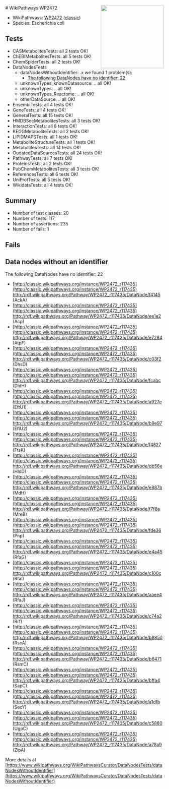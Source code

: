 <img style="float: right; width: 200px" src="https://upload.wikimedia.org/wikipedia/commons/thumb/8/83/Wplogo_with_text_500.png/640px-Wplogo_with_text_500.png" />
# WikiPathways WP2472

* WikiPathways: [WP2472](https://wikipathways.org/pathways/WP2472) ([classic](https://classic.wikipathways.org/instance/WP2472))
* Species: Escherichia coli
## Tests
* CASMetabolitesTests: all 2 tests OK!
* ChEBIMetabolitesTests: all 5 tests OK!
* ChemSpiderTests: all 2 tests OK!
* DataNodesTests
    * dataNodesWithoutIdentifier: .x we found 1 problem(s):
        * [The following DataNodes have no identifier: 22](#8792c4b1)
    * unknownTypes_knownDatasource: .. all OK!
    * unknownTypes: .. all OK!
    * unknownTypes_Reactome: .. all OK!
    * otherDataSource: .. all OK!
* EnsemblTests: all 4 tests OK!
* GeneTests: all 4 tests OK!
* GeneralTests: all 15 tests OK!
* HMDBSecMetabolitesTests: all 3 tests OK!
* InteractionTests: all 8 tests OK!
* KEGGMetaboliteTests: all 2 tests OK!
* LIPIDMAPSTests: all 1 tests OK!
* MetaboliteStructureTests: all 1 tests OK!
* MetabolitesTests: all 14 tests OK!
* OudatedDataSourcesTests: all 24 tests OK!
* PathwayTests: all 7 tests OK!
* ProteinsTests: all 2 tests OK!
* PubChemMetabolitesTests: all 3 tests OK!
* ReferencesTests: all 6 tests OK!
* UniProtTests: all 5 tests OK!
* WikidataTests: all 4 tests OK!


## Summary

* Number of test classes: 20
* Number of tests: 117
* Number of assertions: 235
* Number of fails: 1

## Fails

<a name="8792c4b1" />

## Data nodes without an identifier

The following DataNodes have no identifier: 22

* [http://classic.wikipathways.org/instance/WP2472_r117435](http://classic.wikipathways.org/instance/WP2472_r117435) http://rdf.wikipathways.org/Pathway/WP2472_r117435/DataNode/f4145 (AckA)
* [http://classic.wikipathways.org/instance/WP2472_r117435](http://classic.wikipathways.org/instance/WP2472_r117435) http://rdf.wikipathways.org/Pathway/WP2472_r117435/DataNode/ee1e2 (Acp)
* [http://classic.wikipathways.org/instance/WP2472_r117435](http://classic.wikipathways.org/instance/WP2472_r117435) http://rdf.wikipathways.org/Pathway/WP2472_r117435/DataNode/e7284 (AtpF)
* [http://classic.wikipathways.org/instance/WP2472_r117435](http://classic.wikipathways.org/instance/WP2472_r117435) http://rdf.wikipathways.org/Pathway/WP2472_r117435/DataNode/c03f2 (DhsD)
* [http://classic.wikipathways.org/instance/WP2472_r117435](http://classic.wikipathways.org/instance/WP2472_r117435) http://rdf.wikipathways.org/Pathway/WP2472_r117435/DataNode/fcabc (DldH)
* [http://classic.wikipathways.org/instance/WP2472_r117435](http://classic.wikipathways.org/instance/WP2472_r117435) http://rdf.wikipathways.org/Pathway/WP2472_r117435/DataNode/a927e (EftU1)
* [http://classic.wikipathways.org/instance/WP2472_r117435](http://classic.wikipathways.org/instance/WP2472_r117435) http://rdf.wikipathways.org/Pathway/WP2472_r117435/DataNode/b9e97 (EftU2)
* [http://classic.wikipathways.org/instance/WP2472_r117435](http://classic.wikipathways.org/instance/WP2472_r117435) http://rdf.wikipathways.org/Pathway/WP2472_r117435/DataNode/f4827 (FtsK)
* [http://classic.wikipathways.org/instance/WP2472_r117435](http://classic.wikipathways.org/instance/WP2472_r117435) http://rdf.wikipathways.org/Pathway/WP2472_r117435/DataNode/db56e (HldD)
* [http://classic.wikipathways.org/instance/WP2472_r117435](http://classic.wikipathways.org/instance/WP2472_r117435) http://rdf.wikipathways.org/Pathway/WP2472_r117435/DataNode/e887b (MdH)
* [http://classic.wikipathways.org/instance/WP2472_r117435](http://classic.wikipathways.org/instance/WP2472_r117435) http://rdf.wikipathways.org/Pathway/WP2472_r117435/DataNode/f7f8a (MreB)
* [http://classic.wikipathways.org/instance/WP2472_r117435](http://classic.wikipathways.org/instance/WP2472_r117435) http://rdf.wikipathways.org/Pathway/WP2472_r117435/DataNode/fde36 (Pnp)
* [http://classic.wikipathways.org/instance/WP2472_r117435](http://classic.wikipathways.org/instance/WP2472_r117435) http://rdf.wikipathways.org/Pathway/WP2472_r117435/DataNode/e4a45 (RfaG)
* [http://classic.wikipathways.org/instance/WP2472_r117435](http://classic.wikipathways.org/instance/WP2472_r117435) http://rdf.wikipathways.org/Pathway/WP2472_r117435/DataNode/c100c (RfaI)
* [http://classic.wikipathways.org/instance/WP2472_r117435](http://classic.wikipathways.org/instance/WP2472_r117435) http://rdf.wikipathways.org/Pathway/WP2472_r117435/DataNode/aaee4 (RfaJ)
* [http://classic.wikipathways.org/instance/WP2472_r117435](http://classic.wikipathways.org/instance/WP2472_r117435) http://rdf.wikipathways.org/Pathway/WP2472_r117435/DataNode/c74a2 (Rrf)
* [http://classic.wikipathways.org/instance/WP2472_r117435](http://classic.wikipathways.org/instance/WP2472_r117435) http://rdf.wikipathways.org/Pathway/WP2472_r117435/DataNode/b8850 (RseA)
* [http://classic.wikipathways.org/instance/WP2472_r117435](http://classic.wikipathways.org/instance/WP2472_r117435) http://rdf.wikipathways.org/Pathway/WP2472_r117435/DataNode/b6471 (RsmC)
* [http://classic.wikipathways.org/instance/WP2472_r117435](http://classic.wikipathways.org/instance/WP2472_r117435) http://rdf.wikipathways.org/Pathway/WP2472_r117435/DataNode/bffa4 (SapC)
* [http://classic.wikipathways.org/instance/WP2472_r117435](http://classic.wikipathways.org/instance/WP2472_r117435) http://rdf.wikipathways.org/Pathway/WP2472_r117435/DataNode/a1dfb (SecY)
* [http://classic.wikipathways.org/instance/WP2472_r117435](http://classic.wikipathways.org/instance/WP2472_r117435) http://rdf.wikipathways.org/Pathway/WP2472_r117435/DataNode/c5880 (UgpC)
* [http://classic.wikipathways.org/instance/WP2472_r117435](http://classic.wikipathways.org/instance/WP2472_r117435) http://rdf.wikipathways.org/Pathway/WP2472_r117435/DataNode/a78a9 (ZipA)


More details at [https://www.wikipathways.org/WikiPathwaysCurator/DataNodesTests/dataNodesWithoutIdentifier](https://www.wikipathways.org/WikiPathwaysCurator/DataNodesTests/dataNodesWithoutIdentifier)

